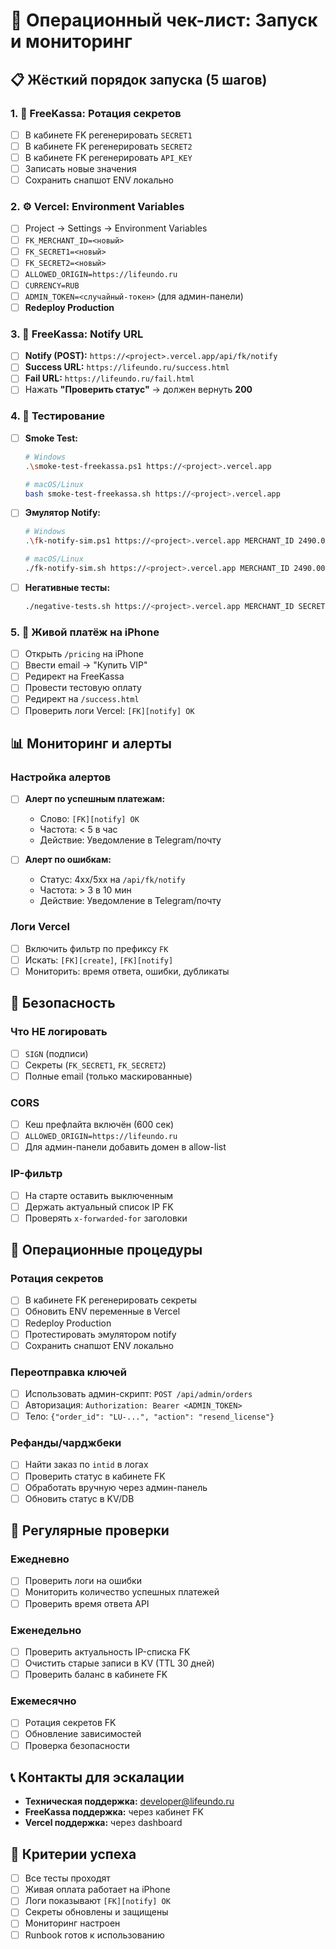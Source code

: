 # 🚀 Операционный чек-лист: Запуск и мониторинг

## 📋 Жёсткий порядок запуска (5 шагов)

### 1. 🔐 FreeKassa: Ротация секретов
- [ ] В кабинете FK регенерировать `SECRET1`
- [ ] В кабинете FK регенерировать `SECRET2`
- [ ] В кабинете FK регенерировать `API_KEY`
- [ ] Записать новые значения
- [ ] Сохранить снапшот ENV локально

### 2. ⚙️ Vercel: Environment Variables
- [ ] Project → Settings → Environment Variables
- [ ] `FK_MERCHANT_ID=<новый>`
- [ ] `FK_SECRET1=<новый>`
- [ ] `FK_SECRET2=<новый>`
- [ ] `ALLOWED_ORIGIN=https://lifeundo.ru`
- [ ] `CURRENCY=RUB`
- [ ] `ADMIN_TOKEN=<случайный-токен>` (для админ-панели)
- [ ] **Redeploy Production**

### 3. 🔗 FreeKassa: Notify URL
- [ ] **Notify (POST):** `https://<project>.vercel.app/api/fk/notify`
- [ ] **Success URL:** `https://lifeundo.ru/success.html`
- [ ] **Fail URL:** `https://lifeundo.ru/fail.html`
- [ ] Нажать **"Проверить статус"** → должен вернуть **200**

### 4. 🧪 Тестирование
- [ ] **Smoke Test:**
  ```bash
  # Windows
  .\smoke-test-freekassa.ps1 https://<project>.vercel.app
  
  # macOS/Linux
  bash smoke-test-freekassa.sh https://<project>.vercel.app
  ```
- [ ] **Эмулятор Notify:**
  ```bash
  # Windows
  .\fk-notify-sim.ps1 https://<project>.vercel.app MERCHANT_ID 2490.00 LU-test-123 SECRET2
  
  # macOS/Linux
  ./fk-notify-sim.sh https://<project>.vercel.app MERCHANT_ID 2490.00 LU-test-123 SECRET2
  ```
- [ ] **Негативные тесты:**
  ```bash
  ./negative-tests.sh https://<project>.vercel.app MERCHANT_ID SECRET2
  ```

### 5. 📱 Живой платёж на iPhone
- [ ] Открыть `/pricing` на iPhone
- [ ] Ввести email → "Купить VIP"
- [ ] Редирект на FreeKassa
- [ ] Провести тестовую оплату
- [ ] Редирект на `/success.html`
- [ ] Проверить логи Vercel: `[FK][notify] OK`

## 📊 Мониторинг и алерты

### Настройка алертов
- [ ] **Алерт по успешным платежам:**
  - Слово: `[FK][notify] OK`
  - Частота: < 5 в час
  - Действие: Уведомление в Telegram/почту

- [ ] **Алерт по ошибкам:**
  - Статус: 4xx/5xx на `/api/fk/notify`
  - Частота: > 3 в 10 мин
  - Действие: Уведомление в Telegram/почту

### Логи Vercel
- [ ] Включить фильтр по префиксу `FK`
- [ ] Искать: `[FK][create]`, `[FK][notify]`
- [ ] Мониторить: время ответа, ошибки, дубликаты

## 🔐 Безопасность

### Что НЕ логировать
- [ ] `SIGN` (подписи)
- [ ] Секреты (`FK_SECRET1`, `FK_SECRET2`)
- [ ] Полные email (только маскированные)

### CORS
- [ ] Кеш префлайта включён (600 сек)
- [ ] `ALLOWED_ORIGIN=https://lifeundo.ru`
- [ ] Для админ-панели добавить домен в allow-list

### IP-фильтр
- [ ] На старте оставить выключенным
- [ ] Держать актуальный список IP FK
- [ ] Проверять `x-forwarded-for` заголовки

## 🚀 Операционные процедуры

### Ротация секретов
- [ ] В кабинете FK регенерировать секреты
- [ ] Обновить ENV переменные в Vercel
- [ ] Redeploy Production
- [ ] Протестировать эмулятором notify
- [ ] Сохранить снапшот ENV локально

### Переотправка ключей
- [ ] Использовать админ-скрипт: `POST /api/admin/orders`
- [ ] Авторизация: `Authorization: Bearer <ADMIN_TOKEN>`
- [ ] Тело: `{"order_id": "LU-...", "action": "resend_license"}`

### Рефанды/чарджбеки
- [ ] Найти заказ по `intid` в логах
- [ ] Проверить статус в кабинете FK
- [ ] Обработать вручную через админ-панель
- [ ] Обновить статус в KV/DB

## 🔄 Регулярные проверки

### Ежедневно
- [ ] Проверить логи на ошибки
- [ ] Мониторить количество успешных платежей
- [ ] Проверить время ответа API

### Еженедельно
- [ ] Проверить актуальность IP-списка FK
- [ ] Очистить старые записи в KV (TTL 30 дней)
- [ ] Проверить баланс в кабинете FK

### Ежемесячно
- [ ] Ротация секретов FK
- [ ] Обновление зависимостей
- [ ] Проверка безопасности

## 📞 Контакты для эскалации

- **Техническая поддержка:** developer@lifeundo.ru
- **FreeKassa поддержка:** через кабинет FK
- **Vercel поддержка:** через dashboard

## 🎯 Критерии успеха

- [ ] Все тесты проходят
- [ ] Живая оплата работает на iPhone
- [ ] Логи показывают `[FK][notify] OK`
- [ ] Секреты обновлены и защищены
- [ ] Мониторинг настроен
- [ ] Runbook готов к использованию
